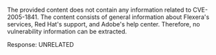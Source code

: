 The provided content does not contain any information related to CVE-2005-1841. The content consists of general information about Flexera's services, Red Hat's support, and Adobe's help center. Therefore, no vulnerability information can be extracted.

Response: UNRELATED